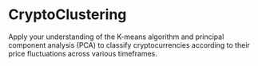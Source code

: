 # CryptoClustering
Apply your understanding of the K-means algorithm and principal component analysis (PCA) to classify cryptocurrencies according to their price fluctuations across various timeframes. 
